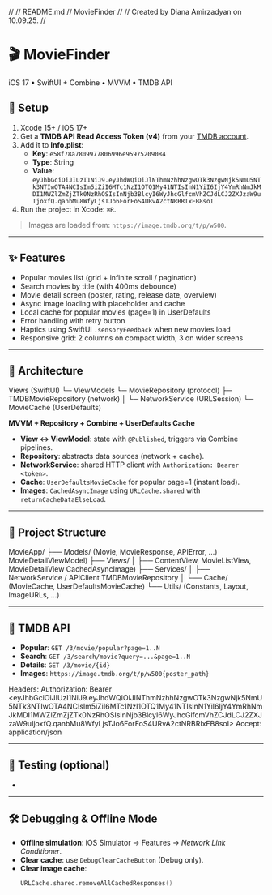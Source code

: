 //
//  README.md
//  MovieFinder
//
//  Created by Diana Amirzadyan on 10.09.25.
//

# 🎬 MovieFinder

iOS 17 • SwiftUI + Combine • MVVM • TMDB API

## 🚀 Setup

1. Xcode 15+ / iOS 17+
2. Get a **TMDB API Read Access Token (v4)** from your [TMDB account](https://www.themoviedb.org/settings/api).
3. Add it to **Info.plist**:
   - **Key**: `e58f78a7809977806996e95975209084`
   - **Type**: String
   - **Value**: `eyJhbGciOiJIUzI1NiJ9.eyJhdWQiOiJlNThmNzhhNzgwOTk3NzgwNjk5NmU5NTk3NTIwOTA4NCIsIm5iZiI6MTc1NzI1OTQ1My41NTIsInN1YiI6IjY4YmRhNmJkMDI1MWZlZmZjZTk0NzRhOSIsInNjb3BlcyI6WyJhcGlfcmVhZCJdLCJ2ZXJzaW9uIjoxfQ.qanbMu8WfyLjsTJo6ForFoS4URvA2ctNRBRIxFB8soI`
4. Run the project in Xcode: `⌘R`.

> Images are loaded from: `https://image.tmdb.org/t/p/w500`.

---

## ✨ Features

- Popular movies list (grid + infinite scroll / pagination)
- Search movies by title (with 400ms debounce)
- Movie detail screen (poster, rating, release date, overview)
- Async image loading with placeholder and cache
- Local cache for popular movies (page=1) in UserDefaults
- Error handling with retry button
- Haptics using SwiftUI `.sensoryFeedback` when new movies load
- Responsive grid: 2 columns on compact width, 3 on wider screens

---

## 🧱 Architecture
 Views (SwiftUI)
 └─ ViewModels
 └─ MovieRepository (protocol)
 ├─ TMDBMovieRepository (network)
 │ └─ NetworkService (URLSession)
 └─ MovieCache (UserDefaults)

**MVVM + Repository + Combine + UserDefaults Cache**


- **View ↔ ViewModel**: state with `@Published`, triggers via Combine pipelines.
- **Repository**: abstracts data sources (network + cache).
- **NetworkService**: shared HTTP client with `Authorization: Bearer <token>`.
- **Cache**: `UserDefaultsMovieCache` for popular page=1 (instant load).
- **Images**: `CachedAsyncImage` using `URLCache.shared` with `returnCacheDataElseLoad`.

 ---

## 📁 Project Structure
 MovieApp/
 ├── Models/ (Movie, MovieResponse, APIError, ...)
 MovieDetailViewModel)
 ├── Views/
 │ ├── ContentView, MovieListView, MovieDetailView
 CachedAsyncImage)
 ├── Services/
 │ ├── NetworkService / APIClient
 TMDBMovieRepository
 │ └── Cache/ (MovieCache, UserDefaultsMovieCache)
 └── Utils/ (Constants, Layout, ImageURLs, ...)


---

## 🔌 TMDB API

- **Popular**: `GET /3/movie/popular?page=1..N`
- **Search**: `GET /3/search/movie?query=...&page=1..N`
- **Details**: `GET /3/movie/{id}`
- **Images**: `https://image.tmdb.org/t/p/w500{poster_path}`

Headers:
Authorization: Bearer <eyJhbGciOiJIUzI1NiJ9.eyJhdWQiOiJlNThmNzhhNzgwOTk3NzgwNjk5NmU5NTk3NTIwOTA4NCIsIm5iZiI6MTc1NzI1OTQ1My41NTIsInN1YiI6IjY4YmRhNmJkMDI1MWZlZmZjZTk0NzRhOSIsInNjb3BlcyI6WyJhcGlfcmVhZCJdLCJ2ZXJzaW9uIjoxfQ.qanbMu8WfyLjsTJo6ForFoS4URvA2ctNRBRIxFB8soI>
Accept: application/json


---

## 🧪 Testing (optional)

- 

---

## 🛠 Debugging & Offline Mode

- **Offline simulation**: iOS Simulator → Features → *Network Link Conditioner*.
- **Clear cache**: use `DebugClearCacheButton` (Debug only).
- **Clear image cache**:
  ```swift
  URLCache.shared.removeAllCachedResponses()
